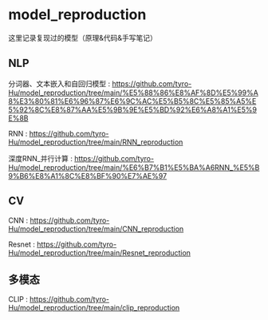 # model_reproduction
这里记录复现过的模型（原理&amp;代码&手写笔记）

## NLP
分词器、文本嵌入和自回归模型 : https://github.com/tyro-Hu/model_reproduction/tree/main/%E5%88%86%E8%AF%8D%E5%99%A8%E3%80%81%E6%96%87%E6%9C%AC%E5%B5%8C%E5%85%A5%E5%92%8C%E8%87%AA%E5%9B%9E%E5%BD%92%E6%A8%A1%E5%9E%8B

RNN : https://github.com/tyro-Hu/model_reproduction/tree/main/RNN_reproduction

深度RNN_并行计算 : https://github.com/tyro-Hu/model_reproduction/tree/main/%E6%B7%B1%E5%BA%A6RNN_%E5%B9%B6%E8%A1%8C%E8%BF%90%E7%AE%97


## CV
CNN : https://github.com/tyro-Hu/model_reproduction/tree/main/CNN_reproduction

Resnet : https://github.com/tyro-Hu/model_reproduction/tree/main/Resnet_reproduction


## 多模态
CLIP : https://github.com/tyro-Hu/model_reproduction/tree/main/clip_reproduction
